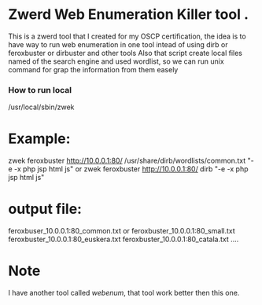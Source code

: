 # Zwerd Web Enumeration Killer tool  .
This is a zwerd tool that I created for my OSCP certification,
the idea is to have way to run web enumeration in one tool intead of using dirb or feroxbuster or dirbuster and other tools
Also that script create local files named of the search engine and used wordlist, so we can run unix command for grap the information from them easely

### How to run local
/usr/local/sbin/zwek <engine> <url> <wordlist or directory> <options> 

# Example:
zwek feroxbuster http://10.0.0.1:80/ /usr/share/dirb/wordlists/common.txt "-e -x php jsp html js"
or
zwek feroxbuster http://10.0.0.1:80/ dirb "-e -x php jsp html js"

# output file:
feroxbuser_10.0.0.1:80_common.txt
or
feroxbuster_10.0.0.1:80_small.txt
feroxbuster_10.0.0.1:80_euskera.txt
feroxbuster_10.0.0.1:80_catala.txt
....

# Note
I have another tool called *webenum*, that tool work better then this one.
